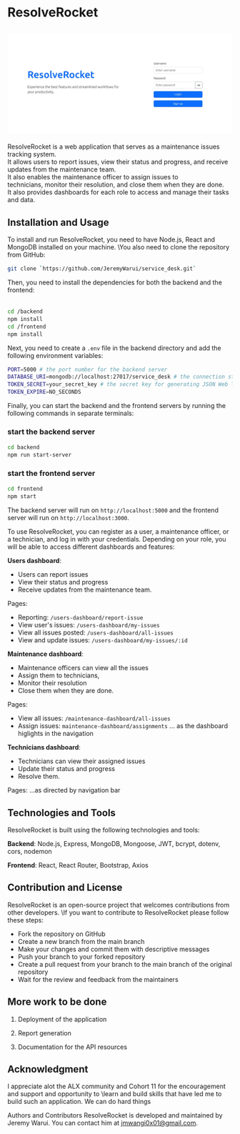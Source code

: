 # ResolveRocket

![Sign Up Page](./LoginPage.jpeg)
---

ResolveRocket is a web application that serves as a maintenance issues tracking system.<br> It allows users to report issues, view their status and progress, and receive updates from the maintenance team. <br>It also enables the maintenance officer to assign issues to<br>technicians, monitor their resolution, and close them when they are done.<br>It also provides dashboards for each role to access and manage their tasks and data.

## Installation and Usage

To install and run ResolveRocket, you need to have Node.js, React and MongoDB installed on your machine. \You also need to clone the repository from GitHub:

```bash
git clone `https://github.com/JeremyWarui/service_desk.git`
```

Then, you need to install the dependencies for both the backend and the frontend:

```bash

cd /backend
npm install
cd /frontend
npm install
```

Next, you need to create a `.env` file in the backend directory and add the following environment variables:

```bash
PORT=5000 # the port number for the backend server
DATABASE_URI=mongodb://localhost:27017/service_desk # the connection string for the MongoDB database
TOKEN_SECRET=your_secret_key # the secret key for generating JSON Web Tokens
TOKEN_EXPIRE=NO_SECONDS
```

Finally, you can start the backend and the frontend servers by running the following commands in separate terminals:

### start the backend server

```bash
cd backend
npm run start-server
```

### start the frontend server

```bash
cd frontend
npm start
```

The backend server will run on `http://localhost:5000` and the frontend server will run on `http://localhost:3000`.

To use ResolveRocket, you can register as a user, a maintenance officer, or a technician, and log in with your credentials. Depending on your role, you will be able to access different dashboards and features:

**Users dashboard**:

- Users can report issues
- View their status and progress
- Receive updates from the maintenance team.

Pages:

- Reporting: `/users-dashboard/report-issue`
- View user's issues: `/users-dashboard/my-issues`
- View all issues posted: `/users-dashboard/all-issues`
- View and update issues: `/users-dashboard/my-issues/:id`

**Maintenance dashboard**:

- Maintenance officers can view all the issues
- Assign them to technicians,
- Monitor their resolution
- Close them when they are done.

Pages:

- View all issues: `/maintenance-dashboard/all-issues`
- Assign issues: `maintenance-dashboard/assignments`
... as the dashboard higlights in the navigation

**Technicians dashboard**:

- Technicians can view their assigned issues
- Update their status and progress
- Resolve them.

Pages:
...as directed by navigation bar

## Technologies and Tools

ResolveRocket is built using the following technologies and tools:

**Backend**: Node.js, Express, MongoDB, Mongoose, JWT, bcrypt, dotenv, cors, nodemon

**Frontend**: React, React Router, Bootstrap, Axios

## Contribution and License

ResolveRocket is an open-source project that welcomes contributions from other developers. \If you want to contribute to ResolveRocket please follow these steps:

- Fork the repository on GitHub
- Create a new branch from the main branch
- Make your changes and commit them with descriptive messages
- Push your branch to your forked repository
- Create a pull request from your branch to the main branch of the original repository
- Wait for the review and feedback from the maintainers

## More work to be done

1. Deployment of the application

2. Report generation

3. Documentation for the API resources

## Acknowledgment

I appreciate alot the ALX community and Cohort 11 for the encouragement and support and opportunity to \learn and build skills that have led me to build such an application. We can do hard things

Authors and Contributors
ResolveRocket is developed and maintained by Jeremy Warui. You can contact him at <jmwangi0x01@gmail.com>.
